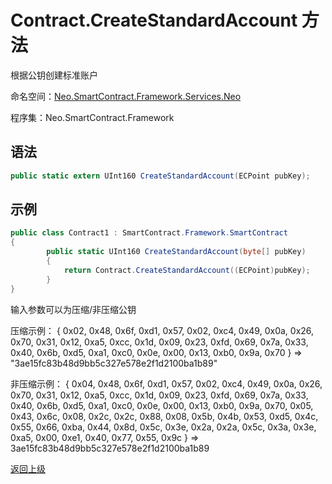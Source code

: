 # Contract.CreateStandardAccount 方法

根据公钥创建标准账户

命名空间：[Neo.SmartContract.Framework.Services.Neo](../../neo.md)

程序集：Neo.SmartContract.Framework

## 语法

```c#
public static extern UInt160 CreateStandardAccount(ECPoint pubKey);
```

## 示例

```c#
public class Contract1 : SmartContract.Framework.SmartContract
{
        public static UInt160 CreateStandardAccount(byte[] pubKey)
        {
            return Contract.CreateStandardAccount((ECPoint)pubKey);
        }
}
```
输入参数可以为压缩/非压缩公钥

压缩示例：
{ 0x02, 0x48, 0x6f, 0xd1, 0x57, 0x02, 0xc4, 0x49, 0x0a, 0x26, 0x70, 0x31, 0x12, 0xa5, 0xcc, 0x1d, 0x09, 0x23, 0xfd, 0x69, 0x7a, 0x33, 0x40, 0x6b, 0xd5, 0xa1, 0xc0, 0x0e, 0x00, 0x13, 0xb0, 0x9a, 0x70 } => "3ae15fc83b48d9bb5c327e578e2f1d2100ba1b89"

非压缩示例：
{ 0x04, 0x48, 0x6f, 0xd1, 0x57, 0x02, 0xc4, 0x49, 0x0a, 0x26, 0x70, 0x31, 0x12, 0xa5, 0xcc, 0x1d, 0x09, 0x23, 0xfd, 0x69, 0x7a, 0x33, 0x40, 0x6b, 0xd5, 0xa1, 0xc0, 0x0e, 0x00, 0x13, 0xb0, 0x9a, 0x70, 0x05, 0x43, 0x6c, 0x08, 0x2c, 0x2c, 0x88, 0x08, 0x5b, 0x4b, 0x53, 0xd5, 0x4c, 0x55, 0x66, 0xba, 0x44, 0x8d, 0x5c, 0x3e, 0x2a, 0x2a, 0x5c, 0x3a, 0x3e, 0xa5, 0x00, 0xe1, 0x40, 0x77, 0x55, 0x9c } => 3ae15fc83b48d9bb5c327e578e2f1d2100ba1b89


[返回上级](../Contract.md)
